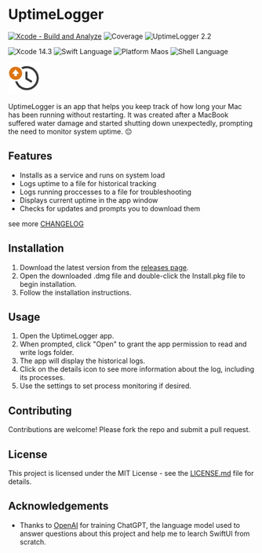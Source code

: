# UptimeLogger

[![Xcode - Build and Analyze](https://github.com/victorwads/UptimeLogger/actions/workflows/objective-c-xcode.yml/badge.svg)](https://github.com/victorwads/UptimeLogger/actions/workflows/objective-c-xcode.yml)
![Coverage](https://codecov.io/gh/victorwads/UptimeLogger/branch/master/graph/badge.svg)
![UptimeLogger 2.2](https://img.shields.io/badge/UptimeLogger-2.2-orange.svg)



![Xcode 14.3](https://img.shields.io/badge/Xcode-14.3-blue.svg)
![Swift Language](https://img.shields.io/badge/language-Swift-green.svg)
![Platform Maos](https://img.shields.io/badge/platform-macOS-lightgrey.svg)
![Shell Language](https://img.shields.io/badge/shell-Bash-orange.svg)

![UptimeLogger Icon](UptimeLogger/Assets.xcassets/AppIcon.appiconset/64.png)


UptimeLogger is an app that helps you keep track of how long your Mac has been running without restarting. It was created after a MacBook suffered water damage and started shutting down unexpectedly, prompting the need to monitor system uptime. 😔

## Features

- Installs as a service and runs on system load
- Logs uptime to a file for historical tracking
- Logs running proccesses to a file for troubleshooting
- Displays current uptime in the app window
- Checks for updates and prompts you to download them

see more [CHANGELOG](CHANGELOG.md)

## Installation

1. Download the latest version from the [releases page](https://github.com/victorwads/UptimeLogger/releases).
2. Open the downloaded .dmg file and double-click the Install.pkg file to begin installation.
3. Follow the installation instructions.

## Usage

1. Open the UptimeLogger app.
2. When prompted, click "Open" to grant the app permission to read and write logs folder.
3. The app will display the historical logs.
4. Click on the details icon to see more information about the log, including its processes.
5. Use the settings to set process monitoring if desired.

## Contributing

Contributions are welcome! Please fork the repo and submit a pull request.

## License

This project is licensed under the MIT License - see the [LICENSE.md](LICENSE.md) file for details.

## Acknowledgements

- Thanks to [OpenAI](https://openai.com/) for training ChatGPT, the language model used to answer questions about this project and help me to learch SwiftUI from scratch.

